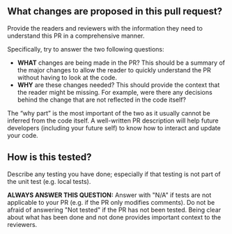 ## What changes are proposed in this pull request?

Provide the readers and reviewers with the information they need to understand
this PR in a comprehensive manner. 

Specifically, try to answer the two following questions:

- **WHAT** changes are being made in the PR? This should be a summary of the 
  major changes to allow the reader to quickly understand the PR without having
  to look at the code. 
- **WHY** are these changes needed? This should provide the context that the 
  reader might be missing. For example, were there any decisions behind the 
  change that are not reflected in the code itself? 

The “why part” is the most important of the two as it usually cannot be 
inferred from the code itself. A well-written PR description will help future
developers (including your future self) to know how to interact and update your
code.

## How is this tested?

Describe any testing you have done; especially if that testing is not part 
of the unit test (e.g. local tests).

**ALWAYS ANSWER THIS QUESTION:** Answer with "N/A" if tests are not applicable
to your PR (e.g. if the PR only modifies comments). Do not be afraid of 
answering "Not tested" if the PR has not been tested. Being clear about what 
has been done and not done provides important context to the reviewers. 